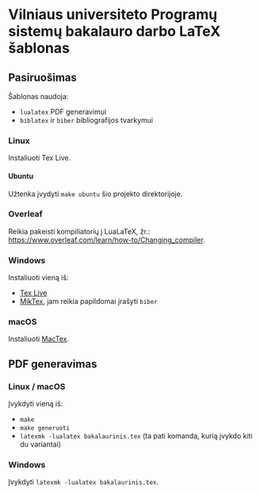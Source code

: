 # Vilniaus universiteto Programų sistemų bakalauro darbo LaTeX šablonas

## Pasiruošimas

Šablonas naudoja:  
- `lualatex` PDF generavimui  
- `biblatex` ir `biber` bibliografijos tvarkymui  

### Linux

Instaliuoti Tex Live.

#### Ubuntu

Užtenka įvydyti `make ubuntu` šio projekto direktorijoje.

### Overleaf

Reikia pakeisti kompiliatorių į LuaLaTeX, žr.: https://www.overleaf.com/learn/how-to/Changing_compiler.

### Windows

Instaliuoti vieną iš:  
- [Tex Live](https://tug.org/texlive/windows.html)  
- [MikTex](https://miktex.org/download), jam reikia papildomai įrašyti `biber`

### macOS

Instaliuoti [MacTex](https://tug.org/mactex).

## PDF generavimas

### Linux / macOS

Įvykdyti vieną iš:  
- `make`  
- `make generuoti`  
- `latexmk -lualatex bakalaurinis.tex` (ta pati komanda, kurią įvykdo kiti du variantai)

### Windows

Įvykdyti `latexmk -lualatex bakalaurinis.tex`.
